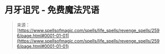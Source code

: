 <!--yml

category: 未分类

date: 2024-06-12 18:36:18

-->

# 月牙诅咒 - 免费魔法咒语

> 来源：[https://www.spellsofmagic.com/spells/life_spells/revenge_spells/2596/page.html#0001-01-01](https://www.spellsofmagic.com/spells/life_spells/revenge_spells/2596/page.html#0001-01-01)
